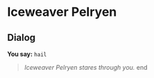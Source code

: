 # Iceweaver Pelryen


## Dialog

**You say:** `hail`



>*Iceweaver Pelryen stares through you.*
end
